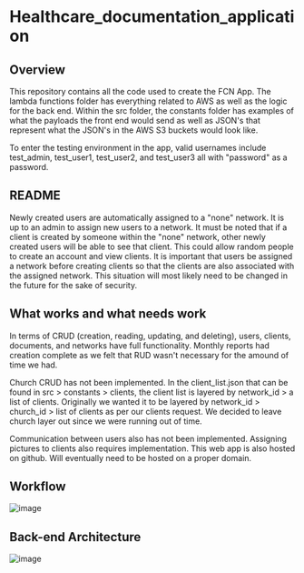 # Healthcare_documentation_application
## Overview
This repository contains all the code used to create the FCN App. The lambda functions folder has everything
related to AWS as well as the logic for the back end. Within the src folder, the constants folder has examples
of what the payloads the front end would send as well as JSON's that represent what the JSON's in the AWS S3 buckets
would look like.

To enter the testing environment in the app, valid usernames include test_admin, test_user1, test_user2, and test_user3
all with "password" as a password.

## README
Newly created users are automatically assigned to a "none" network. It is up to an admin to assign new users to
a network. It must be noted that if a client is created by someone within the "none" network, other newly created users
will be able to see that client. This could allow random people to create an account and view clients. It is important
that users be assigned a network before creating clients so that the clients are also associated with the assigned network. 
This situation will most likely need to be changed in the future for the sake of security. 

## What works and what needs work
In terms of CRUD (creation, reading, updating, and deleting), users, clients, documents, and networks have full
functionality. Monthly reports had creation complete as we felt that RUD wasn't necessary for the amound of time
we had. 

Church CRUD has not been implemented. In the client_list.json that can be found in src > constants > clients,
the client list is layered by network_id > a list of clients. Originally we wanted it to be layered by network_id >
church_id > list of clients as per our clients request. We decided to leave church layer out since we were running out
of time. 

Communication between users also has not been implemented. Assigning pictures to clients also requires implementation.
This web app is also hosted on github. Will eventually need to be hosted on a proper domain.

## Workflow
![image](https://github.com/Faith-Community-App-DevTeam/Healthcare_documentation_application/assets/113818711/6c444600-71ad-4585-b646-ce229d4a163b)


## Back-end Architecture
![image](https://github.com/Faith-Community-App-DevTeam/Healthcare_documentation_application/assets/113818711/42e372c6-bc9d-4106-9c5c-808381258f1d)
